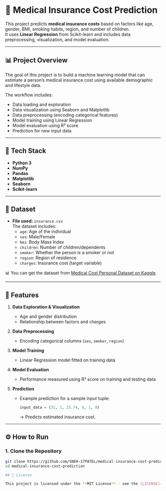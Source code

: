 # 🏥 Medical Insurance Cost Prediction

This project predicts **medical insurance costs** based on factors like age, gender, BMI, smoking habits, region, and number of children.  
It uses **Linear Regression** from Scikit-learn and includes data preprocessing, visualization, and model evaluation.

---

## 📊 Project Overview

The goal of this project is to build a machine learning model that can estimate a person’s medical insurance cost using available demographic and lifestyle data.

The workflow includes:
- Data loading and exploration  
- Data visualization using Seaborn and Matplotlib  
- Data preprocessing (encoding categorical features)  
- Model training using Linear Regression  
- Model evaluation using R² score  
- Prediction for new input data  

---

## 🧰 Tech Stack

- **Python 3**
- **NumPy**
- **Pandas**
- **Matplotlib**
- **Seaborn**
- **Scikit-learn**

---

## 📂 Dataset

- **File used:** `insurance.csv`  
  The dataset includes:
  - `age`: Age of the individual  
  - `sex`: Male/Female  
  - `bmi`: Body Mass Index  
  - `children`: Number of children/dependents  
  - `smoker`: Whether the person is a smoker or not  
  - `region`: Region of residence  
  - `charges`: Insurance cost (target variable)

📊 You can get the dataset from [Medical Cost Personal Dataset on Kaggle](https://www.kaggle.com/datasets/mirichoi0218/insurance).

---

## 🚀 Features

1. **Data Exploration & Visualization**  
   - Age and gender distribution  
   - Relationship between factors and charges  

2. **Data Preprocessing**  
   - Encoding categorical columns (`sex`, `smoker`, `region`)  

3. **Model Training**  
   - Linear Regression model fitted on training data  

4. **Model Evaluation**  
   - Performance measured using R² score on training and testing data  

5. **Prediction**  
   - Example prediction for a sample input tuple:
     ```python
     input_data = (31, 1, 25.74, 0, 1, 0)
     ```
     → Predicts estimated insurance cost.

---

## ⚙️ How to Run

### 1. Clone the Repository
```bash
git clone https://github.com/SNEH-17PATEL/medical-insurance-cost-prediction.git
cd medical-insurance-cost-prediction

## 🪪 License

This project is licensed under the **MIT License** - see the [LICENSE](LICENSE) file for details.


